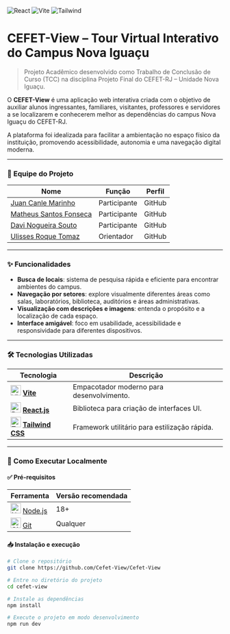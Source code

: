 ![React](https://img.shields.io/badge/React-18.2.0-61DAFB?logo=react)
![Vite](https://img.shields.io/badge/Vite-5.0-646CFF?logo=vite)
![Tailwind](https://img.shields.io/badge/TailwindCSS-4.0-38B2AC?logo=tailwindcss)

# CEFET-View – Tour Virtual Interativo do Campus Nova Iguaçu

> Projeto Acadêmico desenvolvido como Trabalho de Conclusão de Curso (TCC) na disciplina Projeto Final do CEFET-RJ – Unidade Nova Iguaçu.

O **CEFET-View** é uma aplicação web interativa criada com o objetivo de auxiliar alunos ingressantes, familiares, visitantes, professores e servidores a se localizarem e conhecerem melhor as dependências do campus Nova Iguaçu do CEFET-RJ.

A plataforma foi idealizada para facilitar a ambientação no espaço físico da instituição, promovendo acessibilidade, autonomia e uma navegação digital moderna.

---

### 👥 Equipe do Projeto

| Nome                                                                | Função       | Perfil |
| ------------------------------------------------------------------- | ------------ | ------ |
| [Juan Canle Marinho](https://github.com/JuanCanle)                  | Participante | GitHub |
| [Matheus Santos Fonseca](https://github.com/Matheus-Santos-Fonseca) | Participante | GitHub |
| [Davi Nogueira Souto](https://github.com/DaviNogueira12)            | Participante | GitHub |
| [Ulisses Roque Tomaz](https://github.com/UlissesRTomaz)             | Orientador   | GitHub |

---

### ✨ Funcionalidades

- **Busca de locais**: sistema de pesquisa rápida e eficiente para encontrar ambientes do campus.
- **Navegação por setores**: explore visualmente diferentes áreas como salas, laboratórios, biblioteca, auditórios e áreas administrativas.
- **Visualização com descrições e imagens**: entenda o propósito e a localização de cada espaço.
- **Interface amigável**: foco em usabilidade, acessibilidade e responsividade para diferentes dispositivos.

---

### 🛠️ Tecnologias Utilizadas

| Tecnologia                                                                                                                                                        | Descrição                                     |
| ----------------------------------------------------------------------------------------------------------------------------------------------------------------- | --------------------------------------------- |
| <img src="https://vitejs.dev/logo.svg" width="24" alt="Vite"/> [**Vite**](https://vitejs.dev/)                                                                    | Empacotador moderno para desenvolvimento.     |
| <img src="https://upload.wikimedia.org/wikipedia/commons/a/a7/React-icon.svg" width="24" alt="React.js"/> [**React.js**](https://reactjs.org/)                    | Biblioteca para criação de interfaces UI.     |
| <img src="https://upload.wikimedia.org/wikipedia/commons/d/d5/Tailwind_CSS_Logo.svg" width="24" alt="Tailwind CSS"/> [**Tailwind CSS**](https://tailwindcss.com/) | Framework utilitário para estilização rápida. |

---

### 🚀 Como Executar Localmente

#### ✅ Pré-requisitos

| Ferramenta                                                                                                                                | Versão recomendada |
| ----------------------------------------------------------------------------------------------------------------------------------------- | ------------------ |
| <img src="https://upload.wikimedia.org/wikipedia/commons/d/d9/Node.js_logo.svg" width="24" alt="Node.js"/> [Node.js](https://nodejs.org/) | 18+                |
| <img src="https://git-scm.com/images/logos/downloads/Git-Icon-1788C.png" width="24" alt="Git"/> [Git](https://git-scm.com/)               | Qualquer           |

#### 📥 Instalação e execução

```bash title="Clonar e rodar localmente"
# Clone o repositório
git clone https://github.com/Cefet-View/Cefet-View

# Entre no diretório do projeto
cd cefet-view

# Instale as dependências
npm install

# Execute o projeto em modo desenvolvimento
npm run dev
```
